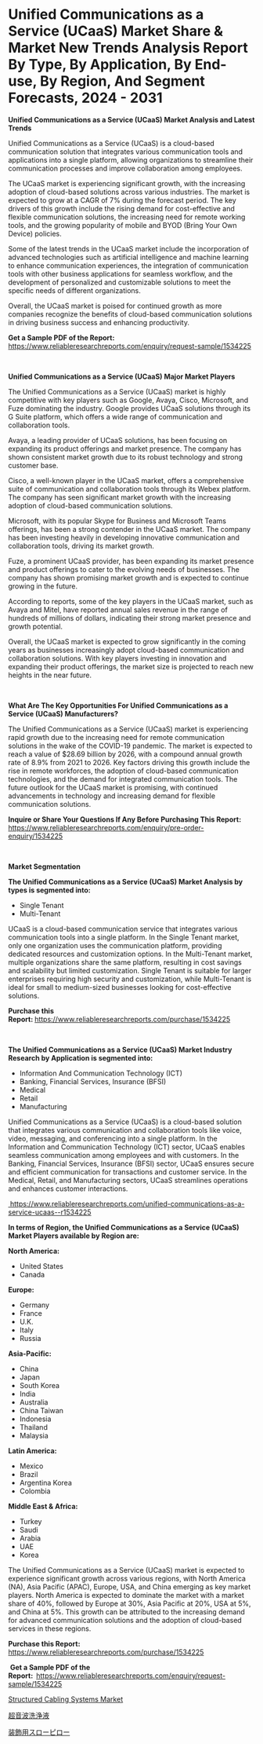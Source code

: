 <p><h1>Unified Communications as a Service (UCaaS) Market Share & Market New Trends Analysis Report By Type, By Application, By End-use, By Region, And Segment Forecasts, 2024 - 2031</h1></p><p><strong>Unified Communications as a Service (UCaaS) Market Analysis and Latest Trends</strong></p>
<p><p>Unified Communications as a Service (UCaaS) is a cloud-based communication solution that integrates various communication tools and applications into a single platform, allowing organizations to streamline their communication processes and improve collaboration among employees.</p><p>The UCaaS market is experiencing significant growth, with the increasing adoption of cloud-based solutions across various industries. The market is expected to grow at a CAGR of 7% during the forecast period. The key drivers of this growth include the rising demand for cost-effective and flexible communication solutions, the increasing need for remote working tools, and the growing popularity of mobile and BYOD (Bring Your Own Device) policies.</p><p>Some of the latest trends in the UCaaS market include the incorporation of advanced technologies such as artificial intelligence and machine learning to enhance communication experiences, the integration of communication tools with other business applications for seamless workflow, and the development of personalized and customizable solutions to meet the specific needs of different organizations.</p><p>Overall, the UCaaS market is poised for continued growth as more companies recognize the benefits of cloud-based communication solutions in driving business success and enhancing productivity.</p></p>
<p><strong>Get a Sample PDF of the Report:&nbsp;</strong> <a href="https://www.reliableresearchreports.com/enquiry/request-sample/1534225">https://www.reliableresearchreports.com/enquiry/request-sample/1534225</a></p>
<p>&nbsp;</p>
<p><strong>Unified Communications as a Service (UCaaS) Major Market Players</strong></p>
<p><p>The Unified Communications as a Service (UCaaS) market is highly competitive with key players such as Google, Avaya, Cisco, Microsoft, and Fuze dominating the industry. Google provides UCaaS solutions through its G Suite platform, which offers a wide range of communication and collaboration tools.</p><p>Avaya, a leading provider of UCaaS solutions, has been focusing on expanding its product offerings and market presence. The company has shown consistent market growth due to its robust technology and strong customer base.</p><p>Cisco, a well-known player in the UCaaS market, offers a comprehensive suite of communication and collaboration tools through its Webex platform. The company has seen significant market growth with the increasing adoption of cloud-based communication solutions.</p><p>Microsoft, with its popular Skype for Business and Microsoft Teams offerings, has been a strong contender in the UCaaS market. The company has been investing heavily in developing innovative communication and collaboration tools, driving its market growth.</p><p>Fuze, a prominent UCaaS provider, has been expanding its market presence and product offerings to cater to the evolving needs of businesses. The company has shown promising market growth and is expected to continue growing in the future.</p><p>According to reports, some of the key players in the UCaaS market, such as Avaya and Mitel, have reported annual sales revenue in the range of hundreds of millions of dollars, indicating their strong market presence and growth potential.</p><p>Overall, the UCaaS market is expected to grow significantly in the coming years as businesses increasingly adopt cloud-based communication and collaboration solutions. With key players investing in innovation and expanding their product offerings, the market size is projected to reach new heights in the near future.</p></p>
<p>&nbsp;</p>
<p><strong>What Are The Key Opportunities For Unified Communications as a Service (UCaaS) Manufacturers?</strong></p>
<p><p>The Unified Communications as a Service (UCaaS) market is experiencing rapid growth due to the increasing need for remote communication solutions in the wake of the COVID-19 pandemic. The market is expected to reach a value of $28.69 billion by 2026, with a compound annual growth rate of 8.9% from 2021 to 2026. Key factors driving this growth include the rise in remote workforces, the adoption of cloud-based communication technologies, and the demand for integrated communication tools. The future outlook for the UCaaS market is promising, with continued advancements in technology and increasing demand for flexible communication solutions.</p></p>
<p><strong>Inquire or Share Your Questions If Any Before Purchasing This Report:</strong> <a href="https://www.reliableresearchreports.com/enquiry/pre-order-enquiry/1534225">https://www.reliableresearchreports.com/enquiry/pre-order-enquiry/1534225</a></p>
<p>&nbsp;</p>
<p><strong>Market Segmentation</strong></p>
<p><strong>The Unified Communications as a Service (UCaaS) Market Analysis by types is segmented into:</strong></p>
<p><ul><li>Single Tenant</li><li>Multi-Tenant</li></ul></p>
<p><p>UCaaS is a cloud-based communication service that integrates various communication tools into a single platform. In the Single Tenant market, only one organization uses the communication platform, providing dedicated resources and customization options. In the Multi-Tenant market, multiple organizations share the same platform, resulting in cost savings and scalability but limited customization. Single Tenant is suitable for larger enterprises requiring high security and customization, while Multi-Tenant is ideal for small to medium-sized businesses looking for cost-effective solutions.</p></p>
<p><strong>Purchase this Report:&nbsp;</strong><a href="https://www.reliableresearchreports.com/purchase/1534225">https://www.reliableresearchreports.com/purchase/1534225</a></p>
<p>&nbsp;</p>
<p><strong>The Unified Communications as a Service (UCaaS) Market Industry Research by Application is segmented into:</strong></p>
<p><ul><li>Information And Communication Technology (ICT)</li><li>Banking, Financial Services, Insurance (BFSI)</li><li>Medical</li><li>Retail</li><li>Manufacturing</li></ul></p>
<p><p>Unified Communications as a Service (UCaaS) is a cloud-based solution that integrates various communication and collaboration tools like voice, video, messaging, and conferencing into a single platform. In the Information and Communication Technology (ICT) sector, UCaaS enables seamless communication among employees and with customers. In the Banking, Financial Services, Insurance (BFSI) sector, UCaaS ensures secure and efficient communication for transactions and customer service. In the Medical, Retail, and Manufacturing sectors, UCaaS streamlines operations and enhances customer interactions.</p></p>
<p><a href="https://www.reliableresearchreports.com/unified-communications-as-a-service-ucaas--r1534225">&nbsp;https://www.reliableresearchreports.com/unified-communications-as-a-service-ucaas--r1534225</a></p>
<p><strong>In terms of Region, the Unified Communications as a Service (UCaaS) Market Players available by Region are:</strong></p>
<p>
    <p> <strong> North America: </strong>
        <ul>
            <li>United States</li>
            <li>Canada</li>
        </ul>
        </p> 
    <p> <strong> Europe: </strong>
        <ul>
            <li>Germany</li>
            <li>France</li>
            <li>U.K.</li>
            <li>Italy</li>
            <li>Russia</li>
        </ul>
        </p> 
    <p> <strong> Asia-Pacific: </strong>
        <ul>
            <li>China</li>
            <li>Japan</li>
            <li>South Korea</li>
            <li>India</li>
            <li>Australia</li>
            <li>China Taiwan</li>
            <li>Indonesia</li>
            <li>Thailand</li>
            <li>Malaysia</li>
        </ul>
        </p> 
    <p> <strong> Latin America: </strong>
        <ul>
            <li>Mexico</li>
            <li>Brazil</li>
            <li>Argentina Korea</li>
            <li>Colombia</li>
        </ul>
        </p> 
    <p> <strong> Middle East & Africa: </strong>
        <ul>
            <li>Turkey</li>
            <li>Saudi</li>
            <li>Arabia</li>
            <li>UAE</li>
            <li>Korea</li>
        </ul>
    </p>
    </p>
<p><p>The Unified Communications as a Service (UCaaS) market is expected to experience significant growth across various regions, with North America (NA), Asia Pacific (APAC), Europe, USA, and China emerging as key market players. North America is expected to dominate the market with a market share of 40%, followed by Europe at 30%, Asia Pacific at 20%, USA at 5%, and China at 5%. This growth can be attributed to the increasing demand for advanced communication solutions and the adoption of cloud-based services in these regions.</p></p>
<p><strong>Purchase this Report: </strong><a href="https://www.reliableresearchreports.com/purchase/1534225">https://www.reliableresearchreports.com/purchase/1534225</a></p>
<p>&nbsp;<strong>Get a Sample PDF of the Report:&nbsp;&nbsp;</strong><a href="https://www.reliableresearchreports.com/enquiry/request-sample/1534225">https://www.reliableresearchreports.com/enquiry/request-sample/1534225</a></p>
<p><strong></strong></p>
<p><p><a href="https://github.com/edytherolanlouisejk1miz0wig/Market-Research-Report-List-2/blob/main/structured-cabling-systems-market.md">Structured Cabling Systems Market</a></p><p><a href="https://medium.com/@craigurcottrte8/%E8%B6%85%E9%9F%B3%E6%B3%A2%E6%B4%97%E6%B5%84%E6%B6%B2%E5%B8%82%E5%A0%B4%E3%83%AC%E3%83%9D%E3%83%BC%E3%83%88%E3%81%AF-%E3%81%93%E3%81%AE%E5%B8%82%E5%A0%B4%E3%81%AE%E6%9C%80%E6%96%B0%E3%81%AE%E3%83%88%E3%83%AC%E3%83%B3%E3%83%89%E3%81%A8%E6%88%90%E9%95%B7%E6%A9%9F%E4%BC%9A%E3%82%92%E6%98%8E%E3%82%89%E3%81%8B%E3%81%AB%E3%81%97%E3%81%A6%E3%81%84%E3%81%BE%E3%81%99-9a65c9b32ac6">超音波洗浄液</a></p><p><a href="https://medium.com/@karinaokon69/%E8%A3%85%E9%A3%BE%E7%94%A8%E3%82%AF%E3%83%83%E3%82%B7%E3%83%A7%E3%83%B3%E3%81%AE%E5%B8%82%E5%A0%B4%E3%81%AF-%E5%B8%82%E5%A0%B4%E3%82%B7%E3%82%A7%E3%82%A2-%E3%82%B5%E3%82%A4%E3%82%BA-2031%E5%B9%B4%E3%81%BE%E3%81%A7%E3%81%AE%E4%BA%88%E6%83%B3%E4%BA%88%E6%B8%AC%E3%81%AB%E7%84%A6%E7%82%B9%E3%82%92%E5%BD%93%E3%81%A6%E3%81%A6%E3%81%84%E3%81%BE%E3%81%99-94c8aa065074">装飾用スローピロー</a></p></p>